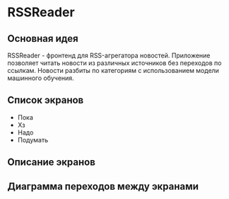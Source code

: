 # RSSReader

## Основная идея

RSSReader - фронтенд для RSS-агрегатора новостей. Приложение позволяет читать новости из различных источников без переходов по ссылкам. Новости разбиты по категориям с использованием модели машинного обучения.

## Список экранов
* Пока
* Хз
* Надо
* Подумать

## Описание экранов

## Диаграмма переходов между экранами

